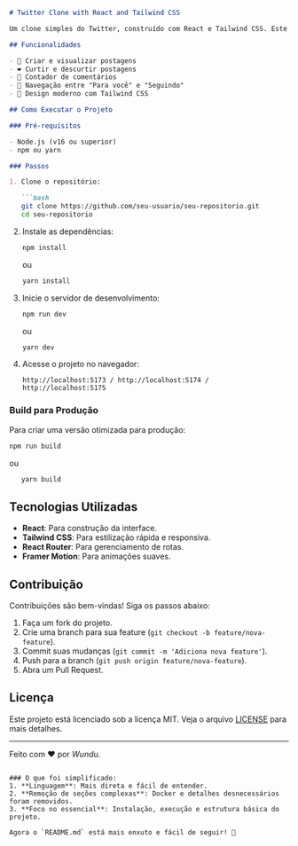 ```markdown
# Twitter Clone with React and Tailwind CSS

Um clone simples do Twitter, construído com React e Tailwind CSS. Este projeto simula funcionalidades básicas como postagens, curtidas e comentários.

## Funcionalidades

- 📝 Criar e visualizar postagens
- ❤️ Curtir e descurtir postagens
- 💬 Contador de comentários
- 🔄 Navegação entre "Para você" e "Seguindo"
- 🎨 Design moderno com Tailwind CSS

## Como Executar o Projeto

### Pré-requisitos

- Node.js (v16 ou superior)
- npm ou yarn

### Passos

1. Clone o repositório:

   ```bash
   git clone https://github.com/seu-usuario/seu-repositorio.git
   cd seu-repositorio
   ```

2. Instale as dependências:

   ```bash
   npm install
   ```

   ou

   ```bash
   yarn install
   ```

3. Inicie o servidor de desenvolvimento:

   ```bash
   npm run dev
   ```

   ou

   ```bash
   yarn dev
   ```

4. Acesse o projeto no navegador:

   ```
   http://localhost:5173 / http://localhost:5174 / http://localhost:5175
   ```

### Build para Produção

Para criar uma versão otimizada para produção:

```bash
npm run build
```

ou

```bash
   yarn build
   ```

## Tecnologias Utilizadas

- **React**: Para construção da interface.
- **Tailwind CSS**: Para estilização rápida e responsiva.
- **React Router**: Para gerenciamento de rotas.
- **Framer Motion**: Para animações suaves.


## Contribuição

Contribuições são bem-vindas! Siga os passos abaixo:

1. Faça um fork do projeto.
2. Crie uma branch para sua feature (`git checkout -b feature/nova-feature`).
3. Commit suas mudanças (`git commit -m 'Adiciona nova feature'`).
4. Push para a branch (`git push origin feature/nova-feature`).
5. Abra um Pull Request.

## Licença

Este projeto está licenciado sob a licença MIT. Veja o arquivo [LICENSE](LICENSE) para mais detalhes.

---

Feito com ❤️ por *Wundu*.
```

### O que foi simplificado:
1. **Linguagem**: Mais direta e fácil de entender.
2. **Remoção de seções complexas**: Docker e detalhes desnecessários foram removidos.
3. **Foco no essencial**: Instalação, execução e estrutura básica do projeto.

Agora o `README.md` está mais enxuto e fácil de seguir! 🚀
